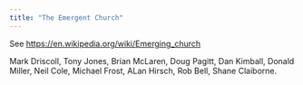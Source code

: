 ```yaml
---
title: "The Emergent Church"
---
```


See https://en.wikipedia.org/wiki/Emerging_church

Mark Driscoll, Tony Jones, Brian McLaren, Doug Pagitt, Dan Kimball, Donald Miller, Neil Cole, Michael Frost, ALan Hirsch, Rob Bell, Shane Claiborne.
